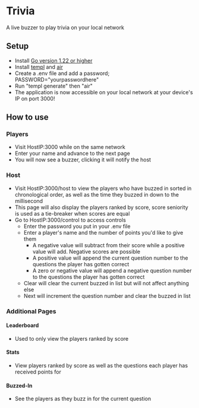 # Trivia

A live buzzer to play trivia on your local network

## Setup

-   Install [Go version 1.22 or higher](https://go.dev/doc/install)
-   Install [templ](https://templ.guide/quick-start/installation/) and [air](https://github.com/cosmtrek/air)
-   Create a .env file and add a password; PASSWORD="yourpasswordhere"
-   Run "templ generate" then "air"
-   The application is now accessible on your local network at your device's IP on port 3000!

## How to use

### Players

-   Visit HostIP:3000 while on the same network
-   Enter your name and advance to the next page
-   You will now see a buzzer, clicking it will notify the host

### Host

-   Visit HostIP:3000/host to view the players who have buzzed in sorted in chronological order, as well as the time they buzzed in down to the millisecond
-   This page will also display the players ranked by score, score seniority is used as a tie-breaker when scores are equal
-   Go to HostIP:3000/control to access controls
    -   Enter the password you put in your .env file
    -   Enter a player's name and the number of points you'd like to give them
        -   A negative value will subtract from their score while a positive value will add. Negative scores are possible
        -   A positive value will append the current question number to the questions the player has gotten correct
        -   A zero or negative value will append a negative question number to the questions the player has gotten correct
    -   Clear will clear the current buzzed in list but will not affect anything else
    -   Next will increment the question number and clear the buzzed in list

### Additional Pages

#### Leaderboard

-   Used to only view the players ranked by score

#### Stats

-   View players ranked by score as well as the questions each player has received points for

#### Buzzed-In

-   See the players as they buzz in for the current question
